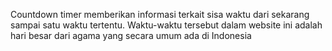 Countdown timer memberikan informasi terkait sisa waktu dari sekarang sampai satu waktu tertentu. 
 Waktu-waktu tersebut dalam website ini adalah hari besar dari agama yang secara umum ada di Indonesia
